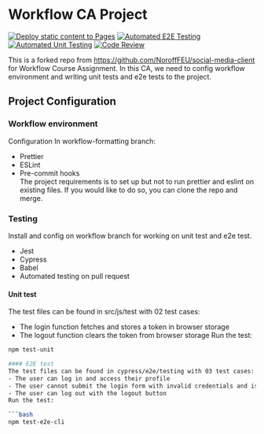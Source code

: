 # Workflow CA Project

[![Deploy static content to Pages](https://github.com/thikimyen-nguyen/social-media-client-workflow-ca/actions/workflows/pages.yml/badge.svg?branch=workflow)](https://github.com/thikimyen-nguyen/social-media-client-workflow-ca/actions/workflows/pages.yml)
[![Automated E2E Testing](https://github.com/thikimyen-nguyen/social-media-client-workflow-ca/actions/workflows/e2e-test.yml/badge.svg)](https://github.com/thikimyen-nguyen/social-media-client-workflow-ca/actions/workflows/e2e-test.yml)
[![Automated Unit Testing](https://github.com/thikimyen-nguyen/social-media-client-workflow-ca/actions/workflows/unit-test.yml/badge.svg)](https://github.com/thikimyen-nguyen/social-media-client-workflow-ca/actions/workflows/unit-test.yml)
[![Code Review](https://github.com/thikimyen-nguyen/social-media-client-workflow-ca/actions/workflows/gpt.yml/badge.svg)](https://github.com/thikimyen-nguyen/social-media-client-workflow-ca/actions/workflows/gpt.yml)

This is a forked repo from https://github.com/NoroffFEU/social-media-client for Workflow Course Assignment. In this CA, we need to config workflow environment and writing unit tests and e2e tests to the project.
## Project Configuration
### Workflow environment
Configuration In workflow-formatting branch:
- Prettier
- ESLint 
- Pre-commit hooks  
The project requirements is to set up but not to run prettier and eslint on existing files. If you would like to do so, you can clone the repo and merge.
### Testing
Install and config on workflow branch for working on unit test and e2e test.
- Jest
- Cypress 
- Babel
- Automated testing on pull request
#### Unit test
The test files can be found in src/js/test with 02 test cases:
- The login function fetches and stores a token in browser storage
- The logout function clears the token from browser storage
Run the test:

```bash 
npm test-unit

#### E2E test
The test files can be found in cypress/e2e/testing with 03 test cases: 
- The user can log in and access their profile
- The user cannot submit the login form with invalid credentials and is shown a message
- The user can log out with the logout button
Run the test:

```bash
npm test-e2e-cli

